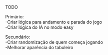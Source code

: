 TODO  

Primário:  
-Criar lógica para andamento e parada do jogo  
-Criar lógica do IA no modo easy  
  
Secundário:  
-Criar randomização de quem começa jogando  
-Melhorar aparência do tabuleiro  
